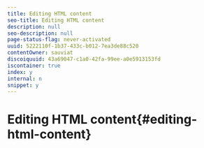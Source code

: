 ```yaml
---
title: Editing HTML content
seo-title: Editing HTML content
description: null
seo-description: null
page-status-flag: never-activated
uuid: 5222110f-1b37-433c-b012-7ea3de88c520
contentOwner: sauviat
discoiquuid: 43a69047-c1a0-42fa-99ee-a0e5913153fd
iscontainer: true
index: y
internal: n
snippet: y
---
```


# Editing HTML content{#editing-html-content}

